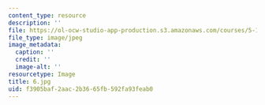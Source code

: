 ```yaml
---
content_type: resource
description: ''
file: https://ol-ocw-studio-app-production.s3.amazonaws.com/courses/5-112-principles-of-chemical-science-fall-2005/f3905baf2aac2b3665fb592fa93feab0_6.jpg
file_type: image/jpeg
image_metadata:
  caption: ''
  credit: ''
  image-alt: ''
resourcetype: Image
title: 6.jpg
uid: f3905baf-2aac-2b36-65fb-592fa93feab0
---
```

